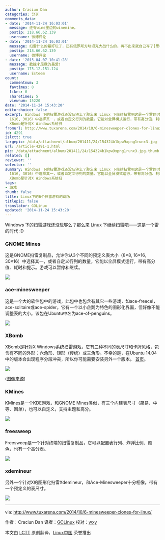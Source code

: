```yaml
---
author: Craciun Dan
categories: 分享
comments_data:
- date: '2014-11-24 16:03:01'
  message: 还有wine里边的winemine。
  postip: 218.66.62.139
  username: 微博评论
- date: '2014-11-24 16:03:01'
  message: 扫雷什么的最好玩了，还有俄罗斯方块坦克大战什么的，再不出来就自己写了[思考]
  postip: 218.66.62.139
  username: 微博评论
- date: '2015-04-07 10:41:28'
  message: 数独才是我的最爱!
  postip: 175.12.151.124
  username: Esteem
count:
  commentnum: 3
  favtimes: 0
  likes: 0
  sharetimes: 5
  viewnum: 15220
date: '2014-11-24 15:43:20'
editorchoice: false
excerpt: Windows 下的扫雷游戏还没玩够么？那么来 Linux 下继续扫雷吧这是一个雷的时代 :D GNOME Mines 这是GNOME扫雷复制品，允许你从3个不同的预定义表大小（88,
  1616, 3016）中选择其一，或者自定义行列的数量。它能以全屏模式运行，带有高分值、耗时和提示。游戏可以暂停和继续。  ace-minesweeper 这是一个大的软件包中的游戏，此包中也包含有其它一些游戏，如ace-freecel，ace-solitaire或ace-spider。它有一个以小企鹅为特色的图形化界面，但好像不能调整表的大小。该包在Ubuntu中名为ace-of-penguins。  XBomb
  XBomb是针对X Windows系统扫
fromurl: http://www.tuxarena.com/2014/10/6-minesweeper-clones-for-linux/
id: 4291
islctt: true
largepic: /data/attachment/album/201411/24/154324b1kpw9xpng1runx3.jpg
url: /article-4291-1.html
pic: /data/attachment/album/201411/24/154324b1kpw9xpng1runx3.jpg.thumb.jpg
related: []
reviewer: ''
selector: ''
summary: Windows 下的扫雷游戏还没玩够么？那么来 Linux 下继续扫雷吧这是一个雷的时代 :D GNOME Mines 这是GNOME扫雷复制品，允许你从3个不同的预定义表大小（88,
  1616, 3016）中选择其一，或者自定义行列的数量。它能以全屏模式运行，带有高分值、耗时和提示。游戏可以暂停和继续。  ace-minesweeper 这是一个大的软件包中的游戏，此包中也包含有其它一些游戏，如ace-freecel，ace-solitaire或ace-spider。它有一个以小企鹅为特色的图形化界面，但好像不能调整表的大小。该包在Ubuntu中名为ace-of-penguins。  XBomb
  XBomb是针对X Windows系统扫
tags:
- 游戏
thumb: false
title: Linux下的6个扫雷游戏的翻版
titlepic: false
translator: GOLinux
updated: '2014-11-24 15:43:20'
---
```


Windows 下的扫雷游戏还没玩够么？那么来 Linux 下继续扫雷吧——这是一个雷的时代 :D


### GNOME Mines


这是GNOME扫雷复制品，允许你从3个不同的预定义表大小（8×8, 16×16, 30×16）中选择其一，或者自定义行列的数量。它能以全屏模式运行，带有高分值、耗时和提示。游戏可以暂停和继续。


![](/data/attachment/album/201411/24/154324b1kpw9xpng1runx3.jpg)


### ace-minesweeper


这是一个大的软件包中的游戏，此包中也包含有其它一些游戏，如ace-freecel，ace-solitaire或ace-spider。它有一个以小企鹅为特色的图形化界面，但好像不能调整表的大小。该包在Ubuntu中名为ace-of-penguins。


![](/data/attachment/album/201411/24/154326svvf95qfmc2jll1n.jpg)


### XBomb


XBomb是针对X Windows系统扫雷游戏，它有三种不同的表尺寸和卡牌风格，包含有不同的外形：六角形、矩形（传统）或三角形。不幸的是，在Ubuntu 14.04中的版本会出现程序分段冲突，所以你可能需要安装另外一个版本。 [首页](http://www.gedanken.org.uk/software/xbomb/)。


![](/data/attachment/album/201411/24/154327y91avz9o1v1wz36n.png)


([图像来源](http://www.gedanken.org.uk/software/xbomb/))


### KMines


KMines是一个KDE游戏，和GNOME Mines类似，有三个内建表尺寸（简易、中等、困单），也可以自定义，支持主题和高分。


![](/data/attachment/album/201411/24/154330nauoo9zokc5emynp.jpg)


### freesweep


Freesweep是一个针对终端的扫雷复制品，它可以配置表行列、炸弹比例、颜色，也有一个高分表。


![](/data/attachment/album/201411/24/154332d1l3l1zmocz5moty.jpg)


### xdemineur


另外一个针对X的图形化扫雷Xdemineur，和Ace-Minesweeper十分相像，带有一个预定义的表尺寸。


![](/data/attachment/album/201411/24/154335j7z11nmiw9d13j5d.jpg)




---


via: <http://www.tuxarena.com/2014/10/6-minesweeper-clones-for-linux/>


作者：Craciun Dan 译者：[GOLinux](https://github.com/GOLinux) 校对：[wxy](https://github.com/wxy)


本文由 [LCTT](https://github.com/LCTT/TranslateProject) 原创翻译，[Linux中国](http://linux.cn/) 荣誉推出